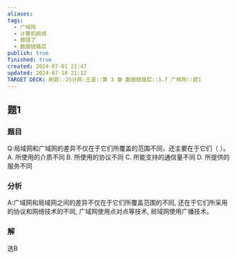 ```yaml
---
aliases: 
tags:
  - 广域网
  - 计算机网络
  - 做错了
  - 数据链路层
publish: true
finished: true
created: 2024-07-01 21:47
updated: 2024-07-18 21:12
TARGET DECK: 刷题::25计网-王道::第 3 章 数据链路层::3.7 广域网::题1
---
```


## 题1
### 题目
Q:局域网和广域网的差异不仅在于它们所覆盖的范围不同，还主要在于它们（ ）。
A. 所使用的介质不同 B. 所使用的协议不同
C. 所能支持的通信量不同 D. 所提供的服务不同
### 分析
A:广域网和局域网之间的差异不仅在于它们所覆盖范围的不同, 还在于它们所采用的协议和网络技术的不同, 广域网使用点对点等技术, 局域网使用广播技术。
### 解
选B
<!--ID: 1721310017494-->
